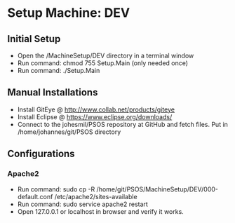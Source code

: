 # Setup Machine: DEV

## Initial Setup

- Open the /MachineSetup/DEV directory in a terminal window
- Run command: chmod 755 Setup.Main (only needed once)
- Run command: ./Setup.Main


## Manual Installations

- Install GitEye @ http://www.collab.net/products/giteye
- Install Eclipse @ https://www.eclipse.org/downloads/
- Connect to the johesmil/PSOS repository at GitHub and fetch files. Put in /home/johannes/git/PSOS directory

## Configurations

### Apache2

- Run command: sudo cp -R /home/git/PSOS/MachineSetup/DEV/000-default.conf /etc/apache2/sites-available
- Run command: sudo service apache2 restart
- Open 127.0.0.1 or localhost in browser and verify it works.



